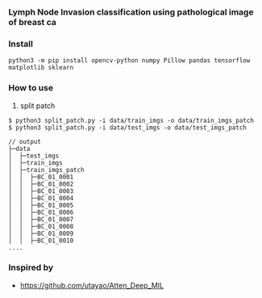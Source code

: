 ### Lymph Node Invasion classification using pathological image of breast ca


### Install
```
python3 -m pip install opencv-python numpy Pillow pandas tensorflow matplotlib sklearn
```

### How to use
1. split patch
```
$ python3 split_patch.py -i data/train_imgs -o data/train_imgs_patch
$ python3 split_patch.py -i data/test_imgs -o data/test_imgs_patch
```

``` 
// output
├─data
│  ├─test_imgs
│  ├─train_imgs
│  ├─train_imgs_patch
│  │  ├─BC_01_0001
│  │  ├─BC_01_0002
│  │  ├─BC_01_0003
│  │  ├─BC_01_0004
│  │  ├─BC_01_0005
│  │  ├─BC_01_0006
│  │  ├─BC_01_0007
│  │  ├─BC_01_0008
│  │  ├─BC_01_0009
│  │  ├─BC_01_0010
....

```


### Inspired by 
- https://github.com/utayao/Atten_Deep_MIL
